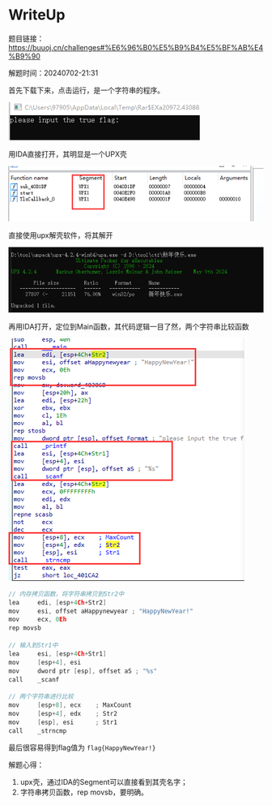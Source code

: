 
# WriteUp
题目链接：<https://buuoj.cn/challenges#%E6%96%B0%E5%B9%B4%E5%BF%AB%E4%B9%90>

解题时间：20240702-21:31

首先下载下来，点击运行，是一个字符串的程序。

![](01.png)

用IDA直接打开，其明显是一个UPX壳

![](02.png)

直接使用upx解壳软件，将其解开

![](03.png)

再用IDA打开，定位到Main函数，其代码逻辑一目了然，两个字符串比较函数

![](04.png)

```c
// 内存拷贝函数，将字符串拷贝到Str2中
lea     edi, [esp+4Ch+Str2]
mov     esi, offset aHappynewyear ; "HappyNewYear!"
mov     ecx, 0Eh
rep movsb

// 输入到Str1中
lea     esi, [esp+4Ch+Str1]
mov     [esp+4], esi
mov     dword ptr [esp], offset aS ; "%s"
call    _scanf

// 两个字符串进行比较
mov     [esp+8], ecx    ; MaxCount
mov     [esp+4], edx    ; Str2
mov     [esp], esi      ; Str1
call    _strncmp
```

最后很容易得到flag值为 `flag{HappyNewYear!}`

解题心得：
1. upx壳，通过IDA的Segment可以直接看到其壳名字；
2. 字符串拷贝函数，rep movsb，要明确。